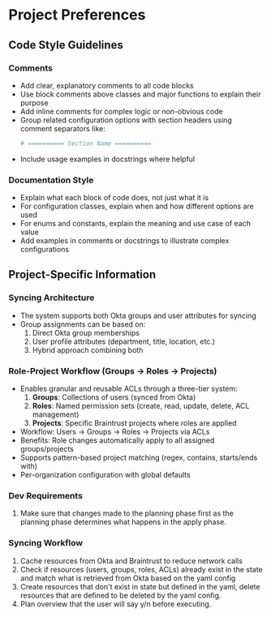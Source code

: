 # Project Preferences

## Code Style Guidelines

### Comments
- Add clear, explanatory comments to all code blocks
- Use block comments above classes and major functions to explain their purpose
- Add inline comments for complex logic or non-obvious code
- Group related configuration options with section headers using comment separators like:
  ```python
  # ========== Section Name ==========
  ```
- Include usage examples in docstrings where helpful

### Documentation Style
- Explain what each block of code does, not just what it is
- For configuration classes, explain when and how different options are used
- For enums and constants, explain the meaning and use case of each value
- Add examples in comments or docstrings to illustrate complex configurations

## Project-Specific Information

### Syncing Architecture
- The system supports both Okta groups and user attributes for syncing
- Group assignments can be based on:
  1. Direct Okta group memberships
  2. User profile attributes (department, title, location, etc.)
  3. Hybrid approach combining both

### Role-Project Workflow (Groups → Roles → Projects)
- Enables granular and reusable ACLs through a three-tier system:
  1. **Groups**: Collections of users (synced from Okta)
  2. **Roles**: Named permission sets (create, read, update, delete, ACL management)
  3. **Projects**: Specific Braintrust projects where roles are applied
- Workflow: Users → Groups → Roles → Projects via ACLs
- Benefits: Role changes automatically apply to all assigned groups/projects
- Supports pattern-based project matching (regex, contains, starts/ends with)
- Per-organization configuration with global defaults

### Dev Requirements
1. Make sure that changes made to the planning phase first as the planning phase determines what happens in the apply phase.

### Syncing Workflow
1. Cache resources from Okta and Braintrust to reduce network calls
2. Check if resources (users, groups, roles, ACLs) already exist in the state and match what is retrieved from Okta based on the yaml config
3. Create resources that don't exist in state but defined in the yaml, delete resources that are defined to be deleted by the yaml config.
4. Plan overview that the user will say y/n before executing. 